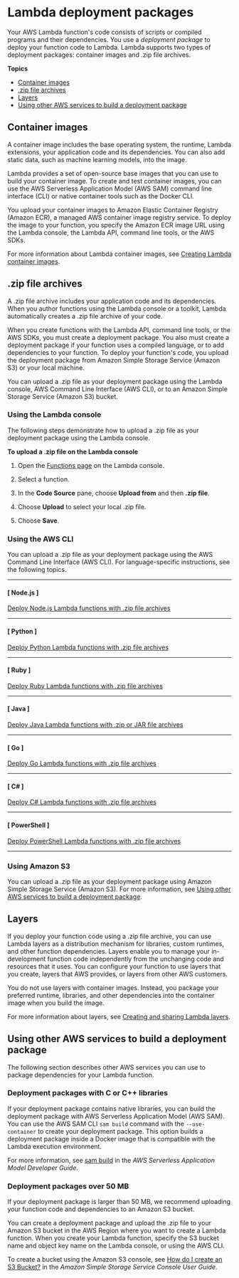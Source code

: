 # Lambda deployment packages<a name="gettingstarted-package"></a>

Your AWS Lambda function's code consists of scripts or compiled programs and their dependencies\. You use a *deployment package* to deploy your function code to Lambda\. Lambda supports two types of deployment packages: container images and \.zip file archives\.

**Topics**
+ [Container images](#gettingstarted-package-images)
+ [\.zip file archives](#gettingstarted-package-zip)
+ [Layers](#gettingstarted-package-layers)
+ [Using other AWS services to build a deployment package](#gettingstarted-package-awsother)

## Container images<a name="gettingstarted-package-images"></a>

A container image includes the base operating system, the runtime, Lambda extensions, your application code and its dependencies\. You can also add static data, such as machine learning models, into the image\. 

Lambda provides a set of open\-source base images that you can use to build your container image\. To create and test container images, you can use the AWS Serverless Application Model \(AWS SAM\) command line interface \(CLI\) or native container tools such as the Docker CLI\.

You upload your container images to Amazon Elastic Container Registry \(Amazon ECR\), a managed AWS container image registry service\. To deploy the image to your function, you specify the Amazon ECR image URL using the Lambda console, the Lambda API, command line tools, or the AWS SDKs\.

For more information about Lambda container images, see [Creating Lambda container images](images-create.md)\.

## \.zip file archives<a name="gettingstarted-package-zip"></a>

A \.zip file archive includes your application code and its dependencies\. When you author functions using the Lambda console or a toolkit, Lambda automatically creates a \.zip file archive of your code\.

When you create functions with the Lambda API, command line tools, or the AWS SDKs, you must create a deployment package\. You also must create a deployment package if your function uses a compiled language, or to add dependencies to your function\. To deploy your function's code, you upload the deployment package from Amazon Simple Storage Service \(Amazon S3\) or your local machine\.

You can upload a \.zip file as your deployment package using the Lambda console, AWS Command Line Interface \(AWS CLI\), or to an Amazon Simple Storage Service \(Amazon S3\) bucket\.

### Using the Lambda console<a name="gettingstarted-package-zip-console"></a>

The following steps demonstrate how to upload a \.zip file as your deployment package using the Lambda console\.

**To upload a \.zip file on the Lambda console**

1. Open the [Functions page](https://console.aws.amazon.com/lambda/home#/functions) on the Lambda console\.

1. Select a function\.

1. In the **Code Source** pane, choose **Upload from** and then **\.zip file**\.

1. Choose **Upload** to select your local \.zip file\.

1. Choose **Save**\.

### Using the AWS CLI<a name="gettingstarted-package-zip-cli"></a>

You can upload a \.zip file as your deployment package using the AWS Command Line Interface \(AWS CLI\)\. For language\-specific instructions, see the following topics\.

------
#### [ Node\.js ]

[Deploy Node\.js Lambda functions with \.zip file archives](nodejs-package.md) 

------
#### [ Python ]

 [Deploy Python Lambda functions with \.zip file archives](python-package.md) 

------
#### [ Ruby ]

 [Deploy Ruby Lambda functions with \.zip file archives](ruby-package.md) 

------
#### [ Java ]

 [Deploy Java Lambda functions with \.zip or JAR file archives](java-package.md) 

------
#### [ Go ]

 [Deploy Go Lambda functions with \.zip file archives](golang-package.md) 

------
#### [ C\# ]

 [Deploy C\# Lambda functions with \.zip file archives](csharp-package.md) 

------
#### [ PowerShell ]

 [Deploy PowerShell Lambda functions with \.zip file archives](powershell-package.md) 

------

### Using Amazon S3<a name="gettingstarted-package-zip-cli"></a>

You can upload a \.zip file as your deployment package using Amazon Simple Storage Service \(Amazon S3\)\. For more information, see [Using other AWS services to build a deployment package](#gettingstarted-package-awsother)\.

## Layers<a name="gettingstarted-package-layers"></a>

If you deploy your function code using a \.zip file archive, you can use Lambda layers as a distribution mechanism for libraries, custom runtimes, and other function dependencies\. Layers enable you to manage your in\-development function code independently from the unchanging code and resources that it uses\. You can configure your function to use layers that you create, layers that AWS provides, or layers from other AWS customers\.

You do not use layers with container images\. Instead, you package your preferred runtime, libraries, and other dependencies into the container image when you build the image\.

For more information about layers, see [Creating and sharing Lambda layers](configuration-layers.md)\.

## Using other AWS services to build a deployment package<a name="gettingstarted-package-awsother"></a>

The following section describes other AWS services you can use to package dependencies for your Lambda function\.

### Deployment packages with C or C\+\+ libraries<a name="gettingstarted-package-sam"></a>

If your deployment package contains native libraries, you can build the deployment package with AWS Serverless Application Model \(AWS SAM\)\. You can use the AWS SAM CLI `sam build` command with the `--use-container` to create your deployment package\. This option builds a deployment package inside a Docker image that is compatible with the Lambda execution environment\. 

For more information, see [sam build](https://docs.aws.amazon.com/serverless-application-model/latest/developerguide/sam-cli-command-reference-sam-build.html) in the *AWS Serverless Application Model Developer Guide*\.

### Deployment packages over 50 MB<a name="gettingstarted-package-s3"></a>

If your deployment package is larger than 50 MB, we recommend uploading your function code and dependencies to an Amazon S3 bucket\.

You can create a deployment package and upload the \.zip file to your Amazon S3 bucket in the AWS Region where you want to create a Lambda function\. When you create your Lambda function, specify the S3 bucket name and object key name on the Lambda console, or using the AWS CLI\.

To create a bucket using the Amazon S3 console, see [How do I create an S3 Bucket?](https://docs.aws.amazon.com/AmazonS3/latest/user-guide/create-bucket.html) in the *Amazon Simple Storage Service Console User Guide*\.